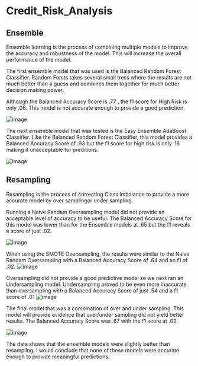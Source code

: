 # Credit_Risk_Analysis

## Ensemble
Ensemble learning is the process of combining multiple models to improve the accuracy and robustness of the model. This will increase the overall performance of the model. 


The first ensemble model that was used is the Balanced Random Forest Classifier. Random Forsts takes several small tress where the results are not much better than a guess and combines them together for much better decision making power. 

Although the Balanced Accuracy Score is .77 , the f1 score for High Risk is only .06. This model is not accurate enough to provide a good prediction.

![image](https://user-images.githubusercontent.com/88912539/151712709-8ad67566-9c19-4659-9fc9-60194a45304e.png)


The next ensemble model that was tested is the Easy Ensemble AdaBoost Classifier. Like the Balanced Random Forest Classifier, this model provides a Balanced Accuracy Score of .93 but the f1 score for high risk is only .16 making it unacceptable for preditions.

![image](https://user-images.githubusercontent.com/88912539/151712725-e88b8f74-2040-48b1-87d7-12a7d8676c72.png)


## Resampling 

Resampling is the process of correcting Class Imbalance to provide a more accurate model by over samplingor under sampling. 

Running a Naive Randam Oversampling model did not provide an acceptable level of accuracy to be useful. The Balanced Accuracy Score for this model was lower than for the Ensemble models at .65 but the f1 reveals a score of just .02. 

![image](https://user-images.githubusercontent.com/88912539/151712798-9bd43e94-6ed5-4376-917d-6261d4e338a7.png)


When using the SMOTE Oversampling, the results were similar to the Naive Randam Oversampling with a Balanced Accuracy Score of .64 and an f1 of .02. 
![image](https://user-images.githubusercontent.com/88912539/151712806-0999e687-c4e3-4ffd-942c-847ea17014d8.png)


Oversampling did not provide a good predictive model so we next ran an Undersampling model. Undersampling proved to be even more inaccurate than oversampling with a Balanced Accuracy Score of just .54 and a f1 score of .01
![image](https://user-images.githubusercontent.com/88912539/151712817-a43fd5b9-d55b-46e7-832e-f01e03c7d007.png)


The final model that was a combination of over and under sampling. This model will provide evidence that over/under sampling did not yield better results. The Balanced Accuracy Score was .67 with the f1 score at .02. 

![image](https://user-images.githubusercontent.com/88912539/151712918-c6bc2c55-707c-48c3-963b-7a34e0cb3d40.png)

The data shows that the ensemble models were slightly better than resampling, I would conclude that none of these models were accurate enough to provide meaningful predictions. 
